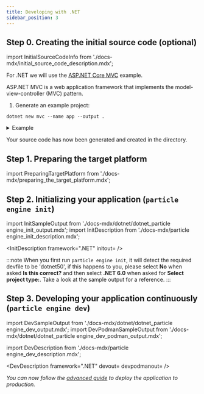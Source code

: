 ```yaml
---
title: Developing with .NET
sidebar_position: 3
---
```


## Step 0. Creating the initial source code (optional)

import InitialSourceCodeInfo from './docs-mdx/initial_source_code_description.mdx';

<InitialSourceCodeInfo/>

For .NET we will use the [ASP.NET Core MVC](https://docs.microsoft.com/en-us/aspnet/core/tutorials/first-mvc-app/start-mvc?view=aspnetcore-6.0&tabs=visual-studio-code) example. 

ASP.NET MVC is a web application framework that implements the model-view-controller (MVC) pattern.

1. Generate an example project:

```console
dotnet new mvc --name app --output .
```
<details>
<summary>Example</summary>

```shell
$ dotnet new mvc --name app --output .
Welcome to .NET 6.0!
---------------------
SDK Version: 6.0.104

...

The template "ASP.NET Core Web App (Model-View-Controller)" was created successfully.
This template contains technologies from parties other than Microsoft, see https://aka.ms/aspnetcore/6.0-third-party-notices for details.

Processing post-creation actions...
Running 'dotnet restore' on /home/user/quickstart-demo/app.csproj...
  Determining projects to restore...
  Restored /home/user/quickstart-demo/app.csproj (in 96 ms).
Restore succeeded.

```
</details>

Your source code has now been generated and created in the directory.


## Step 1. Preparing the target platform

import PreparingTargetPlatform from './docs-mdx/preparing_the_target_platform.mdx';

<PreparingTargetPlatform/>

## Step 2. Initializing your application (`particle engine init`)

import InitSampleOutput from './docs-mdx/dotnet/dotnet_particle engine_init_output.mdx';
import InitDescription from './docs-mdx/particle engine_init_description.mdx';

<InitDescription framework=".NET" initout=<InitSampleOutput/> />

:::note
When you first run `particle engine init`, it will detect the required devfile to be 'dotnet50', if this happens to you, please select <b>No</b> when asked <b>Is this correct?</b> and then select <b>.NET 6.0</b> when asked for <b>Select project type:</b>. Take a look at the sample output for a reference.
:::

## Step 3. Developing your application continuously (`particle engine dev`)

import DevSampleOutput from './docs-mdx/dotnet/dotnet_particle engine_dev_output.mdx';
import DevPodmanSampleOutput from './docs-mdx/dotnet/dotnet_particle engine_dev_podman_output.mdx';

import DevDescription from './docs-mdx/particle engine_dev_description.mdx';

<DevDescription framework=".NET" devout=<DevSampleOutput/> devpodmanout=<DevPodmanSampleOutput/> />


_You can now follow the [advanced guide](../advanced/deploy/dotnet.md) to deploy the application to production._
